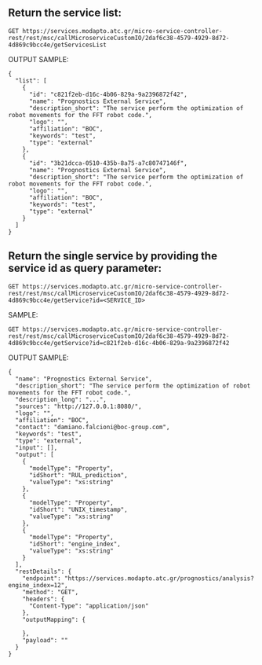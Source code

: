 ## Return the service list:

`GET https://services.modapto.atc.gr/micro-service-controller-rest/rest/msc/callMicroserviceCustomIO/2daf6c38-4579-4929-8d72-4d869c9bcc4e/getServicesList`

OUTPUT SAMPLE:
```
{
  "list": [
    {
      "id": "c821f2eb-d16c-4b06-829a-9a2396872f42",
      "name": "Prognostics External Service",
      "description_short": "The service perform the optimization of robot movements for the FFT robot code.",
      "logo": "",
      "affiliation": "BOC",
      "keywords": "test",
      "type": "external"
    },
    {
      "id": "3b21dcca-0510-435b-8a75-a7c80747146f",
      "name": "Prognostics External Service",
      "description_short": "The service perform the optimization of robot movements for the FFT robot code.",
      "logo": "",
      "affiliation": "BOC",
      "keywords": "test",
      "type": "external"
    }
  ]
}
```

## Return the single service by providing the service id as query parameter:

`GET https://services.modapto.atc.gr/micro-service-controller-rest/rest/msc/callMicroserviceCustomIO/2daf6c38-4579-4929-8d72-4d869c9bcc4e/getService?id=<SERVICE_ID>`

SAMPLE:

`GET https://services.modapto.atc.gr/micro-service-controller-rest/rest/msc/callMicroserviceCustomIO/2daf6c38-4579-4929-8d72-4d869c9bcc4e/getService?id=c821f2eb-d16c-4b06-829a-9a2396872f42`

OUTPUT SAMPLE:
```
{
  "name": "Prognostics External Service",
  "description_short": "The service perform the optimization of robot movements for the FFT robot code.",
  "description_long": "...",
  "sources": "http://127.0.0.1:8080/",
  "logo": "",
  "affiliation": "BOC",
  "contact": "damiano.falcioni@boc-group.com",
  "keywords": "test",
  "type": "external",
  "input": [],
  "output": [
    {
      "modelType": "Property",
      "idShort": "RUL_prediction",
      "valueType": "xs:string"
    },
    {
      "modelType": "Property",
      "idShort": "UNIX_timestamp",
      "valueType": "xs:string"
    },
    {
      "modelType": "Property",
      "idShort": "engine_index",
      "valueType": "xs:string"
    }
  ],
  "restDetails": {
    "endpoint": "https://services.modapto.atc.gr/prognostics/analysis?engine_index=12",
    "method": "GET",
    "headers": {
      "Content-Type": "application/json"
    },
    "outputMapping": {

    },
    "payload": ""
  }
}
```
